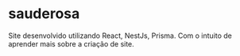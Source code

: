 # sauderosa
Site desenvolvido utilizando React, NestJs, Prisma. Com o intuito de aprender mais sobre a criação de site.
